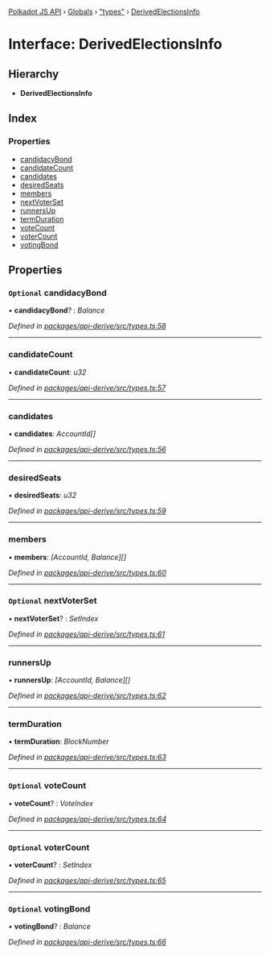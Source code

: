 [Polkadot JS API](../README.md) › [Globals](../globals.md) › ["types"](../modules/_types_.md) › [DerivedElectionsInfo](_types_.derivedelectionsinfo.md)

# Interface: DerivedElectionsInfo

## Hierarchy

* **DerivedElectionsInfo**

## Index

### Properties

* [candidacyBond](_types_.derivedelectionsinfo.md#optional-candidacybond)
* [candidateCount](_types_.derivedelectionsinfo.md#candidatecount)
* [candidates](_types_.derivedelectionsinfo.md#candidates)
* [desiredSeats](_types_.derivedelectionsinfo.md#desiredseats)
* [members](_types_.derivedelectionsinfo.md#members)
* [nextVoterSet](_types_.derivedelectionsinfo.md#optional-nextvoterset)
* [runnersUp](_types_.derivedelectionsinfo.md#runnersup)
* [termDuration](_types_.derivedelectionsinfo.md#termduration)
* [voteCount](_types_.derivedelectionsinfo.md#optional-votecount)
* [voterCount](_types_.derivedelectionsinfo.md#optional-votercount)
* [votingBond](_types_.derivedelectionsinfo.md#optional-votingbond)

## Properties

### `Optional` candidacyBond

• **candidacyBond**? : *Balance*

*Defined in [packages/api-derive/src/types.ts:58](https://github.com/polkadot-js/api/blob/382f7d75c/packages/api-derive/src/types.ts#L58)*

___

###  candidateCount

• **candidateCount**: *u32*

*Defined in [packages/api-derive/src/types.ts:57](https://github.com/polkadot-js/api/blob/382f7d75c/packages/api-derive/src/types.ts#L57)*

___

###  candidates

• **candidates**: *AccountId[]*

*Defined in [packages/api-derive/src/types.ts:56](https://github.com/polkadot-js/api/blob/382f7d75c/packages/api-derive/src/types.ts#L56)*

___

###  desiredSeats

• **desiredSeats**: *u32*

*Defined in [packages/api-derive/src/types.ts:59](https://github.com/polkadot-js/api/blob/382f7d75c/packages/api-derive/src/types.ts#L59)*

___

###  members

• **members**: *[AccountId, Balance][]*

*Defined in [packages/api-derive/src/types.ts:60](https://github.com/polkadot-js/api/blob/382f7d75c/packages/api-derive/src/types.ts#L60)*

___

### `Optional` nextVoterSet

• **nextVoterSet**? : *SetIndex*

*Defined in [packages/api-derive/src/types.ts:61](https://github.com/polkadot-js/api/blob/382f7d75c/packages/api-derive/src/types.ts#L61)*

___

###  runnersUp

• **runnersUp**: *[AccountId, Balance][]*

*Defined in [packages/api-derive/src/types.ts:62](https://github.com/polkadot-js/api/blob/382f7d75c/packages/api-derive/src/types.ts#L62)*

___

###  termDuration

• **termDuration**: *BlockNumber*

*Defined in [packages/api-derive/src/types.ts:63](https://github.com/polkadot-js/api/blob/382f7d75c/packages/api-derive/src/types.ts#L63)*

___

### `Optional` voteCount

• **voteCount**? : *VoteIndex*

*Defined in [packages/api-derive/src/types.ts:64](https://github.com/polkadot-js/api/blob/382f7d75c/packages/api-derive/src/types.ts#L64)*

___

### `Optional` voterCount

• **voterCount**? : *SetIndex*

*Defined in [packages/api-derive/src/types.ts:65](https://github.com/polkadot-js/api/blob/382f7d75c/packages/api-derive/src/types.ts#L65)*

___

### `Optional` votingBond

• **votingBond**? : *Balance*

*Defined in [packages/api-derive/src/types.ts:66](https://github.com/polkadot-js/api/blob/382f7d75c/packages/api-derive/src/types.ts#L66)*
